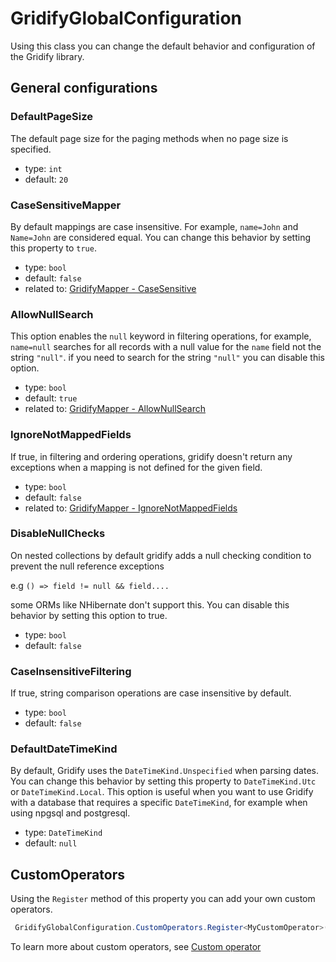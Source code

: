 # GridifyGlobalConfiguration

Using this class you can change the default behavior and configuration of the Gridify library.

## General configurations

### DefaultPageSize

The default page size for the paging methods when no page size is specified.

- type: `int`
- default: `20`

### CaseSensitiveMapper

By default mappings are case insensitive. For example, `name=John` and `Name=John` are considered equal.
You can change this behavior by setting this property to `true`.

- type: `bool`
- default: `false`
- related to: [GridifyMapper - CaseSensitive](./gridifyMapper.md#casesensitive)

### AllowNullSearch

This option enables the `null` keyword in filtering operations, for example, `name=null` searches for all records with a null value for the `name` field not the string `"null"`. if you need to search for the string `"null"` you can disable this option.

- type: `bool`
- default: `true`
- related to: [GridifyMapper - AllowNullSearch](./gridifyMapper.md#allownullsearch)

### IgnoreNotMappedFields

If true, in filtering and ordering operations, gridify doesn't return any exceptions when a mapping is not defined for the given field.

- type: `bool`
- default: `false`
- related to: [GridifyMapper - IgnoreNotMappedFields](./gridifyMapper.md#ignorenotmappedfields)

### DisableNullChecks

On nested collections by default gridify adds a null checking condition to prevent the null reference exceptions

e.g `() => field != null && field....`

some ORMs like NHibernate don't support this. You can disable this behavior by setting this option to true.

- type: `bool`
- default: `false`

### CaseInsensitiveFiltering

If true, string comparison operations are case insensitive by default.

- type: `bool`
- default: `false`

### DefaultDateTimeKind

By default, Gridify uses the `DateTimeKind.Unspecified` when parsing dates. You can change this behavior by setting this property to `DateTimeKind.Utc` or `DateTimeKind.Local`. This option is useful when you want to use Gridify with a database that requires a specific `DateTimeKind`, for example when using npgsql and postgresql. 

- type: `DateTimeKind`
- default: `null`

## CustomOperators

Using the `Register` method of this property you can add your own custom operators.

``` csharp
 GridifyGlobalConfiguration.CustomOperators.Register<MyCustomOperator>();
```

To learn more about custom operators, see [Custom operator](./filtering.md#custom-operators)
